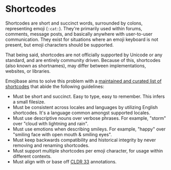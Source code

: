 # Shortcodes

Shortcodes are short and succinct words, surrounded by colons, representing emoji (`:cat:`). They're
primarily used within forums, comments, message posts, and basically anywhere with user-to-user
communication. They exist for situations where an emoji keyboard is not present, but emoji
characters should be supported.

That being said, shortcodes are not officially supported by Unicode or any standard, and are
entirely community driven. Because of this, shortcodes (also known as shortnames), may differ
between implementations, websites, or libraries.

Emojibase aims to solve this problem with a [maintained and curated list of shortcodes][scodes] that
abide the following guidelines:

* Must be short and succinct. Easy to type, easy to remember. This infers a small filesize.
* Must be consistent across locales and languages by utilizing English shortcodes. It's a language
  common amongst supported locales.
* Must use descriptive nouns over verbose phrases. For example, "storm" over "cloud with lightning
  and rain".
* Must use emotions when describing smileys. For example, "happy" over "smiling face with open mouth
  & smiling eyes".
* Must keep backwards compatibility and historical integrity by never removing and renaming
  shortcodes.
* Must support multiple shortcodes per emoji character, for usage within different contexts.
* Must align with or base off [CLDR 33][cldr] annotations.

[cldr]: http://cldr.unicode.org/index/downloads/cldr-33
[scodes]: https://github.com/milesj/emojibase/blob/master/packages/generator/src/resources/shortcodes.ts

